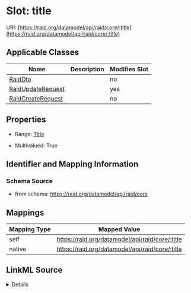 

# Slot: title



URI: [https://raid.org/datamodel/api/raid/core/:title](https://raid.org/datamodel/api/raid/core/:title)



<!-- no inheritance hierarchy -->





## Applicable Classes

| Name | Description | Modifies Slot |
| --- | --- | --- |
| [RaidDto](RaidDto.md) |  |  no  |
| [RaidUpdateRequest](RaidUpdateRequest.md) |  |  yes  |
| [RaidCreateRequest](RaidCreateRequest.md) |  |  no  |







## Properties

* Range: [Title](Title.md)

* Multivalued: True





## Identifier and Mapping Information







### Schema Source


* from schema: https://raid.org/datamodel/api/raid/core




## Mappings

| Mapping Type | Mapped Value |
| ---  | ---  |
| self | https://raid.org/datamodel/api/raid/core/:title |
| native | https://raid.org/datamodel/api/raid/core/:title |




## LinkML Source

<details>
```yaml
name: title
from_schema: https://raid.org/datamodel/api/raid/core
rank: 1000
alias: title
domain_of:
- RaidDto
range: Title
multivalued: true
inlined: true
inlined_as_list: true

```
</details>